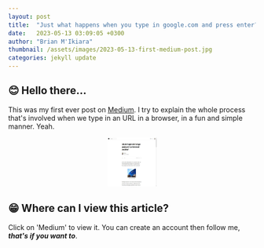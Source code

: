 ```yaml
---
layout: post
title:  "Just what happens when you type in google.com and press enter?"
date:   2023-05-13 03:09:05 +0300
author: "Brian M'Ikiara"
thumbnail: /assets/images/2023-05-13-first-medium-post.jpg
categories: jekyll update
---
```


## 😊 Hello there...

This was my first ever post on [Medium](https://medium.com/@brian_ikiara/just-what-happens-when-you-type-google-com-in-your-browser-and-press-enter-4df535c56545). I try to explain the whole process that's involved when we type in an URL in a browser, in a fun and simple manner. Yeah.

<div align='center'>
    <img src='/assets/images/2023-05-13-first-medium-post.jpg' style='width:100px;height:100px' alt='{{ post.title })' />
</div>

## 😁 Where can I view this article?

Click on 'Medium' to view it. You can create an account then follow me, ***that's if you want to***.

